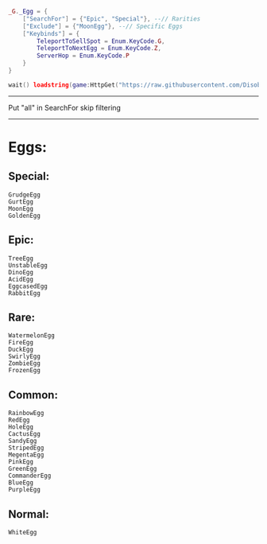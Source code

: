 

```lua
_G._Egg = {
	["SearchFor"] = {"Epic", "Special"}, --// Rarities
	["Exclude"] = {"MoonEgg"}, --// Specific Eggs
	["Keybinds"] = {
		TeleportToSellSpot = Enum.KeyCode.G,
		TeleportToNextEgg = Enum.KeyCode.Z,
		ServerHop = Enum.KeyCode.P
	}
}

wait() loadstring(game:HttpGet("https://raw.githubusercontent.com/DisobedientToast99/oak-egghax/refs/heads/main/main.lua"))()
```

---

Put "all" in SearchFor skip filtering



---

# Eggs:

## Special:
	GrudgeEgg
	GurtEgg
	MoonEgg
	GoldenEgg

## Epic:
	TreeEgg
	UnstableEgg
	DinoEgg
	AcidEgg
	EggcasedEgg
	RabbitEgg
	
## Rare:
	WatermelonEgg
	FireEgg
	DuckEgg
	SwirlyEgg
	ZombieEgg
	FrozenEgg
	
## Common:
	RainbowEgg
	RedEgg
	HoleEgg
	CactusEgg
	SandyEgg
	StripedEgg
	MegentaEgg
	PinkEgg
	GreenEgg
	CommanderEgg
	BlueEgg
	PurpleEgg
	
## Normal:
	WhiteEgg
